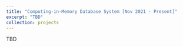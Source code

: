 ```yaml
---
title: "Computing-in-Memory Database System [Nov 2021 - Present]"
excerpt: "TBD"
collection: projects
---
```


TBD